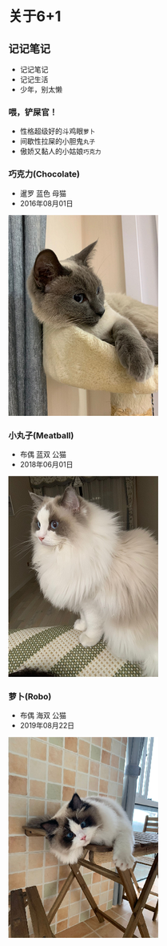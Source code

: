 # 关于6+1

## 记记笔记

- 记记笔记
- 记记生活
- 少年，别太懒

### 喂，铲屎官！

- 性格超级好的斗鸡眼`萝卜`
- 间歇性拉屎的小胆鬼`丸子`
- 傲娇又黏人的小姑娘`巧克力`

### 巧克力(Chocolate)

- 暹罗 蓝色 母猫
- 2016年08月01日
  <time-diff date="2016-08-01"></time-diff>

<img src='/images/me/chocolate.png' ></img>

### 小丸子(Meatball)

- 布偶 蓝双 公猫
- 2018年06月01日
  <time-diff date="2018-06-01"></time-diff>

<img src='/images/me/meatball.png' ></img>

### 萝卜(Robo)

- 布偶 海双 公猫
- 2019年08月22日
  <time-diff date="2019-08-22"></time-diff>

<img src='/images/me/robo.png' ></img>
